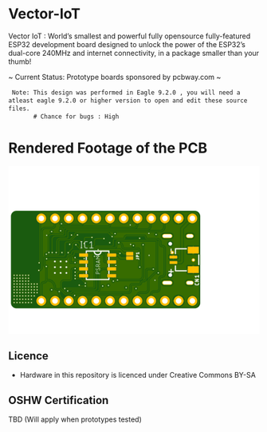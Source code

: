 # Vector-IoT
Vector IoT : World’s smallest and powerful fully opensource  fully-featured ESP32 development board designed to unlock the power of the ESP32’s dual-core 240MHz and internet connectivity, in a package smaller than your thumb!

 ~ Current Status: Prototype boards sponsored by pcbway.com ~
     
     Note: This design was performed in Eagle 9.2.0 , you will need a atleast eagle 9.2.0 or higher version to open and edit these source files. 
           # Chance for bugs : High


# Rendered Footage of the PCB

![Render](pcbrender2d.png "Render")
## Licence
 * Hardware in this repository is licenced under Creative Commons BY-SA

 ## OSHW Certification
 TBD (Will apply when prototypes tested)

